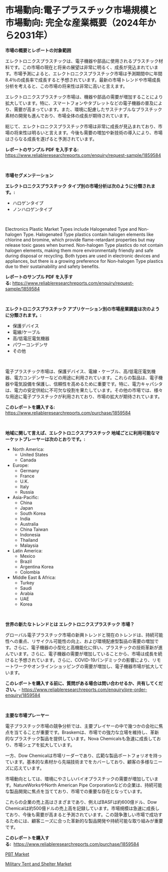 <p><h1>市場動向:電子プラスチック市場規模と市場動向: 完全な産業概要（2024年から2031年）</h1></p><p><strong>市場の概要とレポートの対象範囲</strong></p>
<p><p>エレクトロニクスプラスチックは、電子機器や部品に使用されるプラスチック材料です。この市場の現在と将来の展望は非常に明るく、成長が見込まれています。市場予測によると、エレクトロニクスプラスチック市場は予測期間中に年間8.4％の成長率で成長すると予想されています。最新の市場トレンドや市場成長分析を考えると、この市場の将来性は非常に高いと言えます。</p><p>エレクトロニクスプラスチック市場は、機器や部品の需要が増加することにより拡大しています。特に、スマートフォンやタブレットなどの電子機器の普及により、需要が高まっています。また、環境に配慮したサステナブルなプラスチック素材の開発も進んでおり、市場全体の成長が期待されています。</p><p>総じて、エレクトロニクスプラスチック市場は非常に成長が見込まれており、市場の将来性は明るいと言えます。今後も需要の増加や新技術の導入により、市場はさらなる成長を遂げると予測されています。</p></p>
<p><strong>レポートのサンプル PDF を入手する:</strong> <a href="https://www.reliableresearchreports.com/enquiry/request-sample/1859584">https://www.reliableresearchreports.com/enquiry/request-sample/1859584</a></p>
<p>&nbsp;</p>
<p><strong>市場セグメンテーション</strong></p>
<p><strong>エレクトロニクスプラスチック タイプ別の市場分析は次のように分類されます。:</strong></p>
<p><ul><li>ハロゲンタイプ</li><li>ノンハロゲンタイプ</li></ul></p>
<p>&nbsp;</p>
<p><p>Electronics Plastic Market Types include Halogenated Type and Non-halogen Type. Halogenated Type plastics contain halogen elements like chlorine and bromine, which provide flame-retardant properties but may release toxic gases when burned. Non-halogen Type plastics do not contain halogen elements, making them more environmentally friendly and safe during disposal or recycling. Both types are used in electronic devices and appliances, but there is a growing preference for Non-halogen Type plastics due to their sustainability and safety benefits.</p></p>
<p><strong>レポートのサンプル PDF を入手する:</strong>&nbsp;<a href="https://www.reliableresearchreports.com/enquiry/request-sample/1859584">https://www.reliableresearchreports.com/enquiry/request-sample/1859584</a></p>
<p>&nbsp;</p>
<p><strong> エレクトロニクスプラスチック アプリケーション別の市場産業調査は次のように分類されます。:</strong></p>
<p><ul><li>保護デバイス</li><li>電線/ケーブル</li><li>高/低電圧電気機器</li><li>パワーコンデンサ</li><li>その他</li></ul></p>
<p>&nbsp;</p>
<p><p>電子プラスチック市場は、保護デバイス、電線・ケーブル、高/低電圧電気機器、電力コンデンサーなどの用途に利用されています。これらの製品は、電子機器や電気設備を保護し、信頼性を高めるために重要です。特に、電力キャパシタは、電力の安定供給に不可欠な役割を果たしています。その他の市場では、様々な用途に電子プラスチックが利用されており、市場の拡大が期待されています。</p></p>
<p><strong>このレポートを購入する:</strong>&nbsp; <a href="https://www.reliableresearchreports.com/purchase/1859584">https://www.reliableresearchreports.com/purchase/1859584</a></p>
<p>&nbsp;</p>
<p><strong>地域に関して言えば、エレクトロニクスプラスチック 地域ごとに利用可能なマーケットプレーヤーは次のとおりです。:</strong></p>
<p><ul>
    <li>
        North America:
        <ul>
            <li>United States</li>
            <li>Canada</li>
        </ul>
    </li>
    <li>
        Europe:
        <ul>
            <li>Germany</li>
            <li>France</li>
            <li>U.K.</li>
            <li>Italy</li>
            <li>Russia</li>
        </ul>
    </li>
    <li>
        Asia-Pacific:
        <ul>
            <li>China</li>
            <li>Japan</li>
            <li>South Korea</li>
            <li>India</li>
            <li>Australia</li>
            <li>China Taiwan</li>
            <li>Indonesia</li>
            <li>Thailand</li>
            <li>Malaysia</li>
        </ul>
    </li>
    <li>
        Latin America:
        <ul>
            <li>Mexico</li>
            <li>Brazil</li>
            <li>Argentina Korea</li>
            <li>Colombia</li>
        </ul>
    </li>
    <li>
        Middle East & Africa:
        <ul>
            <li>Turkey</li>
            <li>Saudi</li>
            <li>Arabia</li>
            <li>UAE</li>
            <li>Korea</li>
        </ul>
    </li>
    </ul></p>
<p>&nbsp;</p>
<p><strong>世界の新たなトレンドとは エレクトロニクスプラスチック 市場？</strong></p>
<p><p>グローバル電子プラスチック市場の新興トレンドと現在のトレンドは、持続可能性への重点、リサイクル可能性の向上、および環境配慮型製品の需要の増加です。さらに、電子機器の小型化と高機能化に伴い、プラスチックの技術革新が進んでいます。さらに、電子機器の需要が増加していることから、市場は成長を続けると予想されています。さらに、COVID-19パンデミックの影響により、リモートワークやオンラインショッピングの需要が増加し、電子機器市場が拡大しています。</p></p>
<p><strong>このレポートを購入する前に、質問がある場合は問い合わせるか、共有してください。</strong>- <a href="https://www.reliableresearchreports.com/enquiry/pre-order-enquiry/1859584">https://www.reliableresearchreports.com/enquiry/pre-order-enquiry/1859584</a></p>
<p>&nbsp;</p>
<p><strong>主要な市場プレーヤー</strong></p>
<p><p>電子プラスチック市場の競争分析では、主要プレイヤーの中で幾つかの会社に焦点を当てることが重要です。Braskemは、市場での強力な立場を維持し、革新的なプラスチック製品を提供しています。Nova Chemicalsも急速に成長しており、市場シェアを拡大しています。</p><p>一方、Dow Chemicalは市場リーダーであり、広範な製品ポートフォリオを持っています。基本的な素材から先端技術までをカバーしており、顧客の多様なニーズに応えています。</p><p>市場動向としては、環境にやさしいバイオプラスチックの需要が増加しています。NatureWorksやNorth American Pipe Corporationなどの企業は、持続可能な製品開発に焦点を当てており、市場での重要な存在となっています。</p><p>これらの企業の売上高はさまざまであり、例えばBASFは約600億ドル、Dow Chemicalは約500億ドルの売上高を記録しています。市場規模は急速に成長しており、今後も需要が高まると予測されています。この競争激しい市場で成功するためには、顧客ニーズに合った革新的な製品開発や持続可能な取り組みが重要です。</p></p>
<p><strong>このレポートを購入する:</strong>&nbsp;&nbsp;<a href="https://www.reliableresearchreports.com/purchase/1859584">https://www.reliableresearchreports.com/purchase/1859584</a></p>
<p><p><a href="https://github.com/Hazelklievgspy6vdcsmu106w/Market-Research-Report-List-1/blob/main/pbt-market.md">PBT Market</a></p><p><a href="https://picayune-night-cbd.notion.site/Military-Tent-and-Shelter-Market-Challenges-Opportunities-and-Growth-Drivers-and-Major-Market-Pla-a6ea19054c844904bc818b8d15075643">Military Tent and Shelter Market</a></p></p>